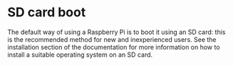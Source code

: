 # SD card boot

The default way of using a Raspberry Pi is to boot it using an SD card: this is the recommended method for new and
inexperienced users. See the installation section of the documentation for more information on how to install a 
suitable operating system on an SD card.
